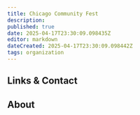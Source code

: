 ```yaml
---
title: Chicago Community Fest
description: 
published: true
date: 2025-04-17T23:30:09.098435Z
editor: markdown
dateCreated: 2025-04-17T23:30:09.098442Z
tags: organization
---
```


## Links & Contact


## About
